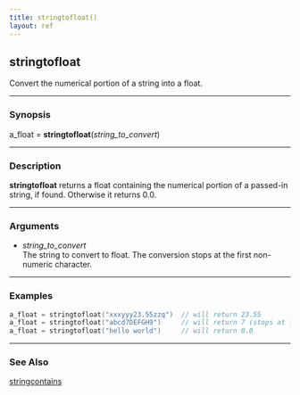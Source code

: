 ```yaml
---
title: stringtofloat()
layout: ref
---
```


## stringtofloat

Convert the numerical portion of a string into a float.

-----

### Synopsis

a_float = **stringtofloat**(*string\_to\_convert*)

-----

### Description

**stringtofloat** returns a float containing the numerical portion of a passed-in string, if found.  Otherwise it returns 0.0.

-----

### Arguments

  - *string\_to\_convert*  
    The string to convert to float.  The conversion stops at the first non-numeric character.

-----

### Examples

```cpp
a_float = stringtofloat("xxxyyy23.55zzq")  // will return 23.55
a_float = stringtofloat("abcd7DEFGH9")     // will return 7 (stops at first non-numeric)
a_float = stringtofloat("hello world")     // will return 0.0
```

-----

### See Also
[stringcontains](stringcontains.html)
